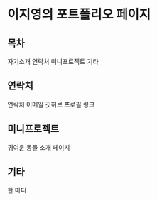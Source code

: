 # 이지영의 포트폴리오 페이지
## 목차
자기소개
연락처
미니프로젝트
기타

## 연락처
연락처
이메일
깃허브 프로필 링크

## 미니프로젝트
귀여운 동물 소개 페이지

## 기타
한 마디
